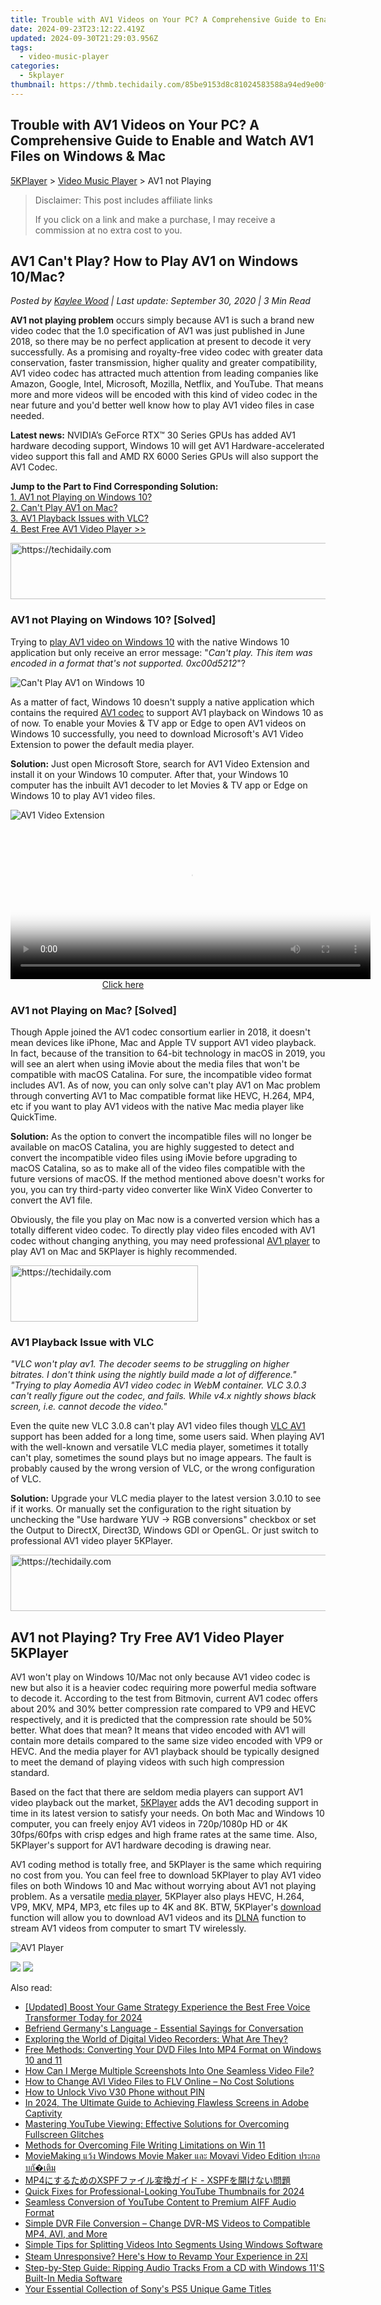 ```yaml
---
title: Trouble with AV1 Videos on Your PC? A Comprehensive Guide to Enable and Watch AV1 Files on Windows & Mac
date: 2024-09-23T23:12:22.419Z
updated: 2024-09-30T21:29:03.956Z
tags:
  - video-music-player
categories:
  - 5kplayer
thumbnail: https://thmb.techidaily.com/85be9153d8c81024583588a94ed9e00fc880777ac2a8c7cff5efd5d21044d91c.jpg
---
```


## Trouble with AV1 Videos on Your PC? A Comprehensive Guide to Enable and Watch AV1 Files on Windows & Mac

[5KPlayer](https://tools.techidaily.com/5kplayer/products/) \> [Video Music Player](https://tools.techidaily.com/5kplayer/video-music-player/) \> AV1 not Playing

>  Disclaimer: This post includes affiliate links
>
>  If you click on a link and make a purchase, I may receive a commission at no extra cost to you.
>

## AV1 Can't Play? How to Play AV1 on Windows 10/Mac?

 _Posted by [Kaylee Wood](https://www.quora.com/profile/Amanda-Hu-21) | Last update: September 30, 2020 | 3 Min Read_

**AV1 not playing problem** occurs simply because AV1 is such a brand new video codec that the 1.0 specification of AV1 was just published in June 2018, so there may be no perfect application at present to decode it very successfully. As a promising and royalty-free video codec with greater data conservation, faster transmission, higher quality and greater compatibility, AV1 video codec has attracted much attention from leading companies like Amazon, Google, Intel, Microsoft, Mozilla, Netflix, and YouTube. That means more and more videos will be encoded with this kind of video codec in the near future and you'd better well know how to play AV1 video files in case needed.

**Latest news:** NVIDIA’s GeForce RTX™ 30 Series GPUs has added AV1 hardware decoding support, Windows 10 will get AV1 Hardware-accelerated video support this fall and AMD RX 6000 Series GPUs will also support the AV1 Codec.

**Jump to the Part to Find Corresponding Solution:**  
[1\. AV1 not Playing on Windows 10?](https://tools.techidaily.com/5kplayer/video-music-player/)  
[2\. Can't Play AV1 on Mac?](https://tools.techidaily.com/5kplayer/video-music-player/)  
[3\. AV1 Playback Issues with VLC?](https://tools.techidaily.com/5kplayer/video-music-player/)  
[4\. Best Free AV1 Video Player >>](https://tools.techidaily.com/5kplayer/video-music-player/) 

<!-- affiliate ads begin -->
<a href="https://aligracehair.sjv.io/c/5597632/2006933/19272" target="_top" id="2006933">
  <img src="//a.impactradius-go.com/display-ad/19272-2006933" border="0" alt="https://techidaily.com" width="728" height="90"/>
</a>
<img height="0" width="0" src="https://aligracehair.sjv.io/i/5597632/2006933/19272" style="position:absolute;visibility:hidden;" border="0" />
<!-- affiliate ads end -->

### **AV1 not Playing on Windows 10? \[Solved\]**

Trying to [play AV1 video on Windows 10](https://tools.techidaily.com/5kplayer/video-music-player/) with the native Windows 10 application but only receive an error message: "_Can't play. This item was encoded in a format that's not supported. 0xc00d5212_"? 

![Can't Play AV1 on Windows 10](https://www.5kplayer.com/video-music-player/img/av1-not-playing-windows-10.jpg) 

As a matter of fact, Windows 10 doesn't supply a native application which contains the required [AV1 codec](https://tools.techidaily.com/5kplayer/video-music-player/) to support AV1 playback on Windows 10 as of now. To enable your Movies & TV app or Edge to open AV1 videos on Windows 10 successfully, you need to download Microsoft's AV1 Video Extension to power the default media player.

**Solution:** Just open Microsoft Store, search for AV1 Video Extension and install it on your Windows 10 computer. After that, your Windows 10 computer has the inbuilt AV1 decoder to let Movies & TV app or Edge on Windows 10 to play AV1 video files.

![AV1 Video Extension](https://www.5kplayer.com/video-music-player/img/av1-video-extension.jpg) 

<!-- affiliate ads begin -->
<span id="1938141">
					<video width="576" height="240" style="cursor:pointer"
           poster="//a.impactradius-go.com/display-clicktoplayimage/1938141.png"
           onclick="if(!this.playClicked){this.play();this.setAttribute('controls',true);this.playClicked=true;}">
	   <source src="//a.impactradius-go.com/display-ad/22993-1938141">
	   <img src="//a.impactradius-go.com/display-clicktoplayimage/1938141.png" style="border: none; height: 100%; width: 100%; object-fit: contain">
	</video>
	<div style="width:360px;text-align:center"><a href="javascript:window.open(decodeURIComponent('https%3A%2F%2Fhomestyler.sjv.io%2Fc%2F5597632%2F1938141%2F22993'), '_blank');void(0);">Click here</a></div>
</span>
<img height="0" width="0" src="https://imp.pxf.io/i/5597632/1938141/22993" style="position:absolute;visibility:hidden;" border="0" />
<!-- affiliate ads end -->

### **AV1 not Playing on Mac? \[Solved\]**

Though Apple joined the AV1 codec consortium earlier in 2018, it doesn't mean devices like iPhone, Mac and Apple TV support AV1 video playback. In fact, because of the transition to 64-bit technology in macOS in 2019, you will see an alert when using iMovie about the media files that won't be compatible with macOS Catalina. For sure, the incompatible video format includes AV1\. As of now, you can only solve can't play AV1 on Mac problem through converting AV1 to Mac compatible format like HEVC, H.264, MP4, etc if you want to play AV1 videos with the native Mac media player like QuickTime.

**Solution:** As the option to convert the incompatible files will no longer be available on macOS Catalina, you are highly suggested to detect and convert the incompatible video files using iMovie before upgrading to macOS Catalina, so as to make all of the video files compatible with the future versions of macOS. If the method mentioned above doesn't works for you, you can try third-party video converter like WinX Video Converter to convert the AV1 file. 

Obviously, the file you play on Mac now is a converted version which has a totally different video codec. To directly play video files encoded with AV1 codec without changing anything, you may need professional [AV1 player](https://tools.techidaily.com/5kplayer/video-music-player/) to play AV1 on Mac and 5KPlayer is highly recommended.

<!-- affiliate ads begin -->
<a href="https://aligracehair.sjv.io/c/5597632/2006941/19272" target="_top" id="2006941">
  <img src="//a.impactradius-go.com/display-ad/19272-2006941" border="0" alt="https://techidaily.com" width="300" height="90"/>
</a>
<img height="0" width="0" src="https://aligracehair.sjv.io/i/5597632/2006941/19272" style="position:absolute;visibility:hidden;" border="0" />
<!-- affiliate ads end -->

### **AV1 Playback Issue with VLC**

_"VLC won't play av1\. The decoder seems to be struggling on higher bitrates. I don't think using the nightly build made a lot of difference."_ 
 _"Trying to play Aomedia AV1 video codec in WebM container. VLC 3.0.3 can't really figure out the codec, and fails. While v4.x nightly shows black screen, i.e. cannot decode the video."_

Even the quite new VLC 3.0.8 can't play AV1 video files though [VLC AV1](https://tools.techidaily.com/5kplayer/products/) support has been added for a long time, some users said. When playing AV1 with the well-known and versatile VLC media player, sometimes it totally can't play, sometimes the sound plays but no image appears. The fault is probably caused by the wrong version of VLC, or the wrong configuration of VLC. 

**Solution:** Upgrade your VLC media player to the latest version 3.0.10 to see if it works. Or manually set the configuration to the right situation by unchecking the "Use hardware YUV -> RGB conversions" checkbox or set the Output to DirectX, Direct3D, Windows GDI or OpenGL. Or just switch to professional AV1 video player 5KPlayer.

<!-- affiliate ads begin -->
<a href="https://appsumo.8odi.net/c/5597632/2068416/7443" target="_top" id="2068416">
  <img src="//a.impactradius-go.com/display-ad/7443-2068416" border="0" alt="https://techidaily.com" width="728" height="90"/>
</a>
<img height="0" width="0" src="https://appsumo.8odi.net/i/5597632/2068416/7443" style="position:absolute;visibility:hidden;" border="0" />
<!-- affiliate ads end -->

## AV1 not Playing? Try Free AV1 Video Player 5KPlayer

AV1 won't play on Windows 10/Mac not only because AV1 video codec is new but also it is a heavier codec requiring more powerful media software to decode it. According to the test from Bitmovin, current AV1 codec offers about 20% and 30% better compression rate compared to VP9 and HEVC respectively, and it is predicted that the compression rate should be 50% better. What does that mean? It means that video encoded with AV1 will contain more details compared to the same size video encoded with VP9 or HEVC. And the media player for AV1 playback should be typically designed to meet the demand of playing videos with such high compression standard.

Based on the fact that there are seldom media players can support AV1 video playback out the market, [5KPlayer](https://tools.techidaily.com/5kplayer/products/) adds the AV1 decoding support in time in its latest version to satisfy your needs. On both Mac and Windows 10 computer, you can freely enjoy AV1 videos in 720p/1080p HD or 4K 30fps/60fps with crisp edges and high frame rates at the same time. Also, 5KPlayer's support for AV1 hardware decoding is drawing near.

AV1 coding method is totally free, and 5KPlayer is the same which requiring no cost from you. You can feel free to download 5KPlayer to play AV1 video files on both Windows 10 and Mac without worrying about AV1 not playing problem. As a versatile [media player](https://tools.techidaily.com/5kplayer/video-music-player/), 5KPlayer also plays HEVC, H.264, VP9, MKV, MP4, MP3, etc files up to 4K and 8K. BTW, 5KPlayer's [download](https://tools.techidaily.com/5kplayer/youtube-download/) function will allow you to download AV1 videos and its [DLNA](https://tools.techidaily.com/5kplayer/dlna/) function to stream AV1 videos from computer to smart TV wirelessly.

![AV1 Player](https://www.5kplayer.com/video-music-player/img/play-av1-video.jpg) 

[![](https://www.5kplayer.com/video-music-player/../button/freedownwhitewin.png)](https://tools.techidaily.com/5kplayer/products/) [![](https://www.5kplayer.com/video-music-player/../button/freedownbackmac.png)](https://tools.techidaily.com/5kplayer/products/)

<ins class="adsbygoogle"
     style="display:block"
     data-ad-format="autorelaxed"
     data-ad-client="ca-pub-7571918770474297"
     data-ad-slot="1223367746"></ins>

<ins class="adsbygoogle"
     style="display:block"
     data-ad-client="ca-pub-7571918770474297"
     data-ad-slot="8358498916"
     data-ad-format="auto"
     data-full-width-responsive="true"></ins>

<span class="atpl-alsoreadstyle">Also read:</span>
<div><ul>
<li><a href="https://fox-links.techidaily.com/updated-boost-your-game-strategy-experience-the-best-free-voice-transformer-today-for-2024/"><u>[Updated] Boost Your Game Strategy Experience the Best Free Voice Transformer Today for 2024</u></a></li>
<li><a href="https://mondly-stories.techidaily.com/befriend-germanys-language-essential-sayings-for-conversation/"><u>Befriend Germany's Language - Essential Sayings for Conversation</u></a></li>
<li><a href="https://techtrends.techidaily.com/exploring-the-world-of-digital-video-recorders-what-are-they/"><u>Exploring the World of Digital Video Recorders: What Are They?</u></a></li>
<li><a href="https://video-ai-editor.techidaily.com/free-methods-converting-your-dvd-files-into-mp4-format-on-windows-10-and-11/"><u>Free Methods: Converting Your DVD Files Into MP4 Format on Windows 10 and 11</u></a></li>
<li><a href="https://video-ai-editor.techidaily.com/how-can-i-merge-multiple-screenshots-into-one-seamless-video-file/"><u>How Can I Merge Multiple Screenshots Into One Seamless Video File?</u></a></li>
<li><a href="https://video-ai-editor.techidaily.com/how-to-change-avi-video-files-to-flv-online-no-cost-solutions/"><u>How to Change AVI Video Files to FLV Online – No Cost Solutions</u></a></li>
<li><a href="https://unlock-android.techidaily.com/how-to-unlock-vivo-v30-phone-without-pin-by-drfone-android/"><u>How to Unlock Vivo V30 Phone without PIN</u></a></li>
<li><a href="https://desktop-recording.techidaily.com/in-2024-the-ultimate-guide-to-achieving-flawless-screens-in-adobe-captivity/"><u>In 2024, The Ultimate Guide to Achieving Flawless Screens in Adobe Captivity</u></a></li>
<li><a href="https://video-ai-editor.techidaily.com/mastering-youtube-viewing-effective-solutions-for-overcoming-fullscreen-glitches/"><u>Mastering YouTube Viewing: Effective Solutions for Overcoming Fullscreen Glitches</u></a></li>
<li><a href="https://win11.techidaily.com/methods-for-overcoming-file-writing-limitations-on-win-11/"><u>Methods for Overcoming File Writing Limitations on Win 11</u></a></li>
<li><a href="https://tech-revival.techidaily.com/moviemaking-windows-movie-maker-movavi-video-edition/"><u>MovieMaking แว้ง Windows Movie Maker และ Movavi Video Edition ประกอบกั�เติม</u></a></li>
<li><a href="https://video-ai-editor.techidaily.com/mp4xspf-xspf/"><u>MP4にするためのXSPFファイル変換ガイド - XSPFを開けない問題</u></a></li>
<li><a href="https://facebook-video-share.techidaily.com/quick-fixes-for-professional-looking-youtube-thumbnails-for-2024/"><u>Quick Fixes for Professional-Looking YouTube Thumbnails for 2024</u></a></li>
<li><a href="https://video-ai-editor.techidaily.com/seamless-conversion-of-youtube-content-to-premium-aiff-audio-format/"><u>Seamless Conversion of YouTube Content to Premium AIFF Audio Format</u></a></li>
<li><a href="https://video-ai-editor.techidaily.com/simple-dvr-file-conversion-change-dvr-ms-videos-to-compatible-mp4-avi-and-more/"><u>Simple DVR File Conversion – Change DVR-MS Videos to Compatible MP4, AVI, and More</u></a></li>
<li><a href="https://video-ai-editor.techidaily.com/simple-tips-for-splitting-videos-into-segments-using-windows-software/"><u>Simple Tips for Splitting Videos Into Segments Using Windows Software</u></a></li>
<li><a href="https://instagram-video-recordings.techidaily.com/steam-unresponsive-heres-how-to-revamp-your-experience-in-2/"><u>Steam Unresponsive? Here's How to Revamp Your Experience in 2지</u></a></li>
<li><a href="https://video-ai-editor.techidaily.com/step-by-step-guide-ripping-audio-tracks-from-a-cd-with-windows-11s-built-in-media-software/"><u>Step-by-Step Guide: Ripping Audio Tracks From a CD with Windows 11'S Built-In Media Software</u></a></li>
<li><a href="https://tech-recovery.techidaily.com/your-essential-collection-of-sonys-ps5-unique-game-titles/"><u>Your Essential Collection of Sony's PS5 Unique Game Titles</u></a></li>
</ul></div>

